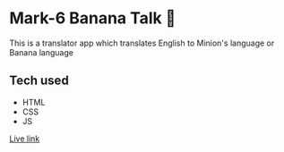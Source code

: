 # Mark-6 Banana Talk 🍌

This is a translator app which translates English to Minion's language or Banana language

## Tech used

- HTML
- CSS
- JS

[Live link](https://swastik-banana-talk.netlify.app)
